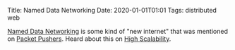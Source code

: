Title: Named Data Networking
Date: 2020-01-01T01:01
Tags: distributed web

[Named Data Networking][ndn] is some kind of "new internet" that was mentioned on [Packet Pushers][packet-pushers-ndn]. Heard about this on [High Scalability][high-scalability-ndn].

[ndn]: http://named-data.net/
[packet-pushers-ndn]: http://packetpushers.net/podcast/weekly-show/show-262-future-networking-dave-ward/
[high-scalability-ndn]: http://highscalability.com/blog/2015/11/13/stuff-the-internet-says-on-scalability-for-november-13th-201.html
